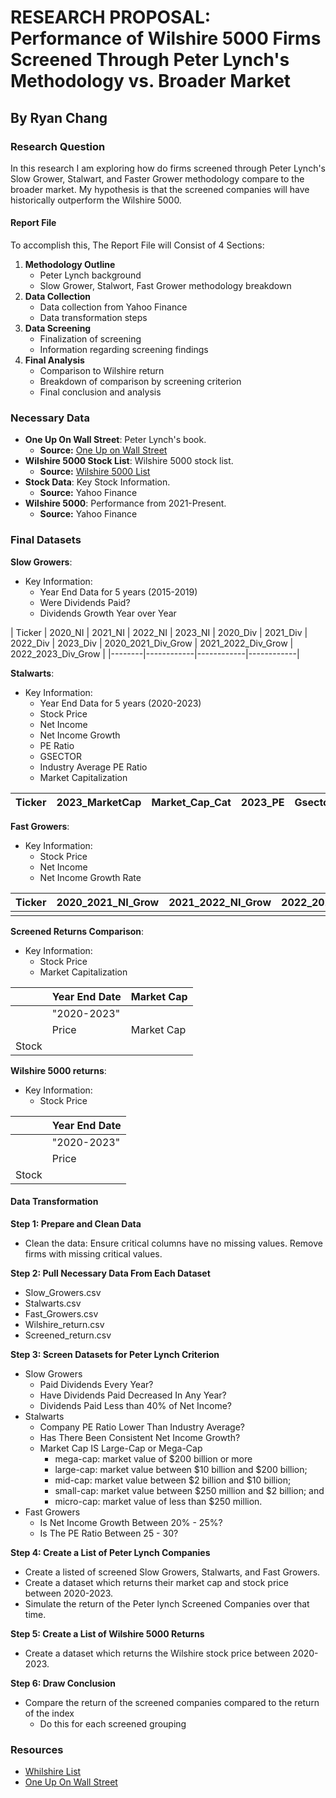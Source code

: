 # RESEARCH PROPOSAL: Performance of Wilshire 5000 Firms Screened Through Peter Lynch's Methodology vs. Broader Market

## By Ryan Chang

### Research Question

In this research I am exploring how do firms screened through Peter Lynch's Slow Grower, Stalwart, and Faster Grower methodology compare to the broader market. My hypothesis is that the screened companies will have historically outperform the Wilshire 5000.

#### Report File

To accomplish this, The Report File will Consist of 4 Sections:

1. **Methodology Outline**
   - Peter Lynch background
   - Slow Grower, Stalwort, Fast Grower methodology breakdown
2. **Data Collection**
   - Data collection from Yahoo Finance
   - Data transformation steps
3. **Data Screening**
   - Finalization of screening 
   - Information regarding screening findings
4. **Final Analysis** 
   - Comparison to Wilshire return
   - Breakdown of comparison by screening criterion
   - Final conclusion and analysis
 
### Necessary Data

- **One Up On Wall Street**: Peter Lynch's book.
  - **Source:** [One Up on Wall Street](https://yourknowledgedigest.files.wordpress.com/2020/04/one-up-on-wall-street.pdf)
- **Wilshire 5000 Stock List**: Wilshire 5000 stock list.
  - **Source:**  [Wilshire 5000 List](https://info.wilshire.com/Wilshire-5000-Index-Fund-Holdings)
- **Stock Data**: Key Stock Information.
  - **Source:** Yahoo Finance
- **Wilshire 5000**: Performance from 2021-Present.
  - **Source:** Yahoo Finance

### Final Datasets

**Slow Growers**: 

- Key Information:
  - Year End Data for 5 years (2015-2019)
  - Were Dividends Paid?
  - Dividends Growth Year over Year
  
| Ticker | 2020_NI    | 2021_NI    | 2022_NI    | 2023_NI    | 2020_Div | 2021_Div | 2022_Div | 2023_Div | 2020_2021_Div_Grow | 2021_2022_Div_Grow | 2022_2023_Div_Grow |
|--------|------------|------------|------------|



**Stalwarts**: 
- Key Information:
  - Year End Data for 5 years (2020-2023)
  - Stock Price 
  - Net Income
  - Net Income Growth
  - PE Ratio
  - GSECTOR
  - Industry Average PE Ratio
  - Market Capitalization

| Ticker | 2023_MarketCap | Market_Cap_Cat | 2023_PE | Gsector    | Avg_PE_Gsector | 2020_NI   | 2021_NI   | 2022_NI   | 2023_NI   | 2020_2021_NI_Grow | 2021_2022_NI_Grow | 2022_2023_NI_Grow |
|--------|----------------|----------------|---------|------------|----------------|-----------|-----------|-----------|-----------|--------------------|--------------------|--------------------|

**Fast Growers**: 
- Key Information:
  - Stock Price
  - Net Income 
  - Net Income Growth Rate 
  
| Ticker | 2020_2021_NI_Grow | 2021_2022_NI_Grow | 2022_2023_NI_Grow | 2023_PE | Average_Growth | Growth_Rate |
|--------|--------------------|--------------------|--------------------|---------|----------------|-------------|
|        |                    |                    |                    |         |                |             |


**Screened Returns Comparison**: 
- Key Information:
  - Stock Price
  - Market Capitalization
  
|          | Year End Date | Market Cap |
|----------|---------------|------------|
|          |    "2020-2023"  |            |
|          | Price         | Market Cap |
| Stock    |               |            |

**Wilshire 5000 returns**: 
- Key Information:
  - Stock Price
 
|          | Year End Date |
|----------|---------------|
|         |      "2020-2023"     |          
|          | Price         |
| Stock    |               |


#### Data Transformation

**Step 1: Prepare and Clean Data**
- Clean the data: Ensure critical columns have no missing values. Remove firms with missing critical values. 

**Step 2: Pull Necessary Data From Each Dataset**
- Slow_Growers.csv
- Stalwarts.csv
- Fast_Growers.csv
- Wilshire_return.csv
- Screened_return.csv

**Step 3: Screen Datasets for Peter Lynch Criterion**
- Slow Growers
    - Paid Dividends Every Year?
    - Have Dividends Paid Decreased In Any Year?
    - Dividends Paid Less than 40% of Net Income?
- Stalwarts 
    - Company PE Ratio Lower Than Industry Average?
    - Has There Been Consistent Net Income Growth?
    - Market Cap IS Large-Cap or Mega-Cap
        - mega-cap: market value of $200 billion or more
        - large-cap: market value between $10 billion and $200 billion;
        - mid-cap: market value between $2 billion and $10 billion;
        - small-cap: market value between $250 million and $2 billion; and
        - micro-cap: market value of less than $250 million.
- Fast Growers 
    - Is Net Income Growth Between 20% - 25%?
    - Is The PE Ratio Between 25 - 30?

**Step 4: Create a List of Peter Lynch Companies**
- Create a listed of screened Slow Growers, Stalwarts, and Fast Growers.
- Create a dataset which returns their market cap and stock price between 2020-2023.
- Simulate the return of the Peter lynch Screened Companies over that time. 

**Step 5: Create a List of Wilshire 5000 Returns**
- Create a dataset which returns the Wilshire stock price between 2020-2023.

**Step 6: Draw Conclusion**
- Compare the return of the screened companies compared to the return of the index
    - Do this for each screened grouping

### Resources
- [Whilshire List](https://info.wilshire.com/Wilshire-5000-Index-Fund-Holdings)
- [One Up On Wall Street](https://yourknowledgedigest.files.wordpress.com/2020/04/one-up-on-wall-street.pdf)
    












